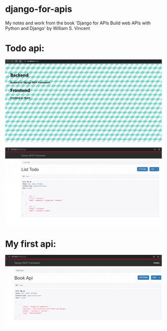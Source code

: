 # django-for-apis
My notes and work from the book 'Django for APIs Build web APIs with Python and Django' by William S. Vincent

# Todo api:
 
![Image](https://github.com/kristinca/hello-django-for-apis/blob/main/todo/reactfrontend1.png)

![Image](https://github.com/kristinca/hello-django-for-apis/blob/main/todo/djangorestbackend1.png)

# My first api:

![Image](https://github.com/kristinca/hello-django-for-apis/blob/main/rest_api.png)
